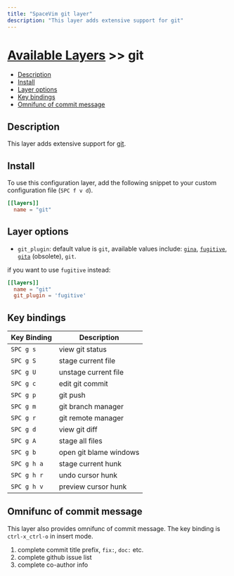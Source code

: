```yaml
---
title: "SpaceVim git layer"
description: "This layer adds extensive support for git"
---
```


# [Available Layers](../) >> git

<!-- vim-markdown-toc GFM -->

- [Description](#description)
- [Install](#install)
- [Layer options](#layer-options)
- [Key bindings](#key-bindings)
- [Omnifunc of commit message](#omnifunc-of-commit-message)

<!-- vim-markdown-toc -->

## Description

This layer adds extensive support for [git](https://git-scm.com/).

## Install

To use this configuration layer, add the following snippet to your custom configuration file (`SPC f v d`).

```toml
[[layers]]
  name = "git"
```

## Layer options

- `git_plugin`: default value is `git`, available values include: [`gina`](https://github.com/lambdalisue/gina.vim), [`fugitive`](https://github.com/tpope/vim-fugitive), [`gita`](https://github.com/lambdalisue/vim-gita) (obsolete), `git`.

if you want to use `fugitive` instead:

```toml
[[layers]]
  name = "git"
  git_plugin = 'fugitive'
```

## Key bindings

| Key Binding | Description            |
| ----------- | ---------------------- |
| `SPC g s`   | view git status        |
| `SPC g S`   | stage current file     |
| `SPC g U`   | unstage current file   |
| `SPC g c`   | edit git commit        |
| `SPC g p`   | git push               |
| `SPC g m`   | git branch manager     |
| `SPC g r`   | git remote manager     |
| `SPC g d`   | view git diff          |
| `SPC g A`   | stage all files        |
| `SPC g b`   | open git blame windows |
| `SPC g h a` | stage current hunk     |
| `SPC g h r` | undo cursor hunk       |
| `SPC g h v` | preview cursor hunk    |

## Omnifunc of commit message

This layer also provides omnifunc of commit message. The key binding is `ctrl-x_ctrl-o` in insert mode.

1. complete commit title prefix, `fix:`, `doc:` etc.
2. complete github issue list
3. complete co-author info
